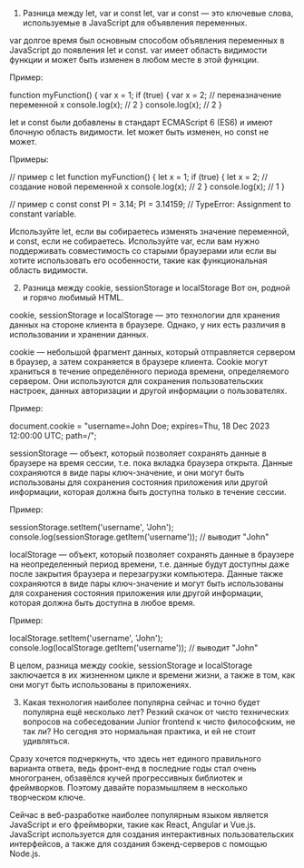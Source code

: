 

1. Разница между let, var и const
let, var и const — это ключевые слова, используемые в JavaScript для объявления переменных.

var долгое время был основным способом объявления переменных в JavaScript до появления let и const. var имеет область видимости функции и может быть изменен в любом месте в этой функции.

Пример:

function myFunction() {
  var x = 1;
  if (true) {
    var x = 2; // переназначение переменной x
    console.log(x); // 2
  }
  console.log(x); // 2
}

let и const были добавлены в стандарт ECMAScript 6 (ES6) и имеют блочную область видимости. let может быть изменен, но const не может.

Примеры:

// пример с let
function myFunction() {
  let x = 1;
  if (true) {
    let x = 2; // создание новой переменной x
    console.log(x); // 2
  }
  console.log(x); // 1
}

// пример с const
const PI = 3.14;
PI = 3.14159; // TypeError: Assignment to constant variable.

Используйте let, если вы собираетесь изменять значение переменной, и const, если не собираетесь. Используйте var, если вам нужно поддерживать совместимость со старыми браузерами или если вы хотите использовать его особенности, такие как функциональная область видимости.

2. Разница между cookie, sessionStorage и localStorage
Вот он, родной и горячо любимый HTML.

cookie, sessionStorage и localStorage — это технологии для хранения данных на стороне клиента в браузере. Однако, у них есть различия в использовании и хранении данных.

cookie — небольшой фрагмент данных, который отправляется сервером в браузер, а затем сохраняется в браузере клиента. Cookie могут храниться в течение определённого периода времени, определяемого сервером. Они используются для сохранения пользовательских настроек, данных авторизации и другой информации о пользователях.

Пример:

document.cookie = "username=John Doe; expires=Thu, 18 Dec 2023 12:00:00 UTC; path=/";

sessionStorage — объект, который позволяет сохранять данные в браузере на время сессии, т.е. пока вкладка браузера открыта. Данные сохраняются в виде пары ключ-значение, и они могут быть использованы для сохранения состояния приложения или другой информации, которая должна быть доступна только в течение сессии.

Пример:

sessionStorage.setItem('username', 'John');
console.log(sessionStorage.getItem('username')); // выводит "John"

localStorage — объект, который позволяет сохранять данные в браузере на неопределенный период времени, т.е. данные будут доступны даже после закрытия браузера и перезагрузки компьютера. Данные также сохраняются в виде пары ключ-значение и могут быть использованы для сохранения состояния приложения или другой информации, которая должна быть доступна в любое время.

Пример:

localStorage.setItem('username', 'John');
console.log(localStorage.getItem('username')); // выводит "John"

В целом, разница между cookie, sessionStorage и localStorage заключается в их жизненном цикле и времени жизни, а также в том, как они могут быть использованы в приложениях.

3. Какая технология наиболее популярна сейчас и точно будет популярна ещё несколько лет?
Резкий скачок от чисто технических вопросов на собеседовании Junior frontend к чисто философским, не так ли? Но сегодня это нормальная практика, и ей не стоит удивляться.

Сразу хочется подчеркнуть, что здесь нет единого правильного варианта ответа, ведь фронт-енд в последние годы стал очень многогранен, обзавёлся кучей прогрессивных библиотек и фреймворков. Поэтому давайте поразмышляем в несколько творческом ключе.

Сейчас в веб-разработке наиболее популярным языком является JavaScript и его фреймворки, такие как React, Angular и Vue.js. JavaScript используется для создания интерактивных пользовательских интерфейсов, а также для создания бэкенд-серверов с помощью Node.js.
